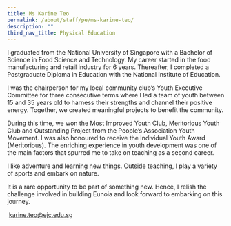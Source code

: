 ```yaml
---
title: Ms Karine Teo
permalink: /about/staff/pe/ms-karine-teo/
description: ""
third_nav_title: Physical Education
---
```




I graduated from the National University of Singapore with a Bachelor of Science in Food Science and Technology. My career started in the food manufacturing and retail industry for 6 years. Thereafter, I completed a Postgraduate Diploma in Education with the National Institute of Education.

I was the chairperson for my local community club’s Youth Executive Committee for three consecutive terms where I led a team of youth between 15 and 35 years old to harness their strengths and channel their positive energy. Together, we created meaningful projects to benefit the community.

During this time, we won the Most Improved Youth Club, Meritorious Youth Club and Outstanding Project from the People’s Association Youth Movement. I was also honoured to receive the Individual Youth Award (Meritorious). The enriching experience in youth development was one of the main factors that spurred me to take on teaching as a second career.

I like adventure and learning new things. Outside teaching, I play a variety of sports and embark on nature.

It is a rare opportunity to be part of something new. Hence, I relish the challenge involved in building Eunoia and look forward to embarking on this journey.

 [karine.teo@ejc.edu.sg](mailto:karine.teo@ejc.edu.sg)